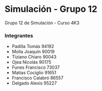 # Simulación - Grupo 12
Grupo 12 de Simulación - Curso 4K3
### Integrantes
- Padilla Tomás 94192
- Molla Joaquín 90019
- Tiziano Chiaro 90043
- Ojea Nicolás 90175
- Funes Francisco 73037
- Matias Cociglio 91651
- Francisco Calabró 86557
- Delgado Alexis 95227
